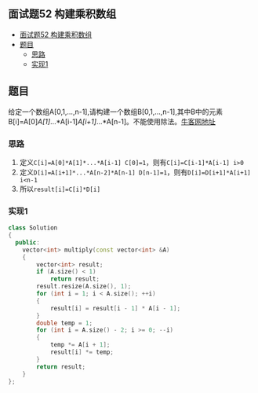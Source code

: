 ## 面试题52 构建乘积数组

<!-- TOC -->

- [面试题52 构建乘积数组](#面试题52-构建乘积数组)
- [题目](#题目)
    - [思路](#思路)
    - [实现1](#实现1)

<!-- /TOC -->

## 题目

给定一个数组A[0,1,...,n-1],请构建一个数组B[0,1,...,n-1],其中B中的元素B[i]=A[0]*A[1]*...*A[i-1]*A[i+1]*...*A[n-1]。不能使用除法。[牛客网地址][url]

### 思路
1. 定义`C[i]=A[0]*A[1]*...*A[i-1] C[0]=1`，则有`C[i]=C[i-1]*A[i-1] i>0`
2. 定义`D[i]=A[i+1]*...*A[n-2]*A[n-1] D[n-1]=1`，则有`D[i]=D[i+1]*A[i+1] i<n-1`
3. 所以`result[i]=C[i]*D[i]`

### 实现1

```cpp
class Solution
{
  public:
    vector<int> multiply(const vector<int> &A)
    {
        vector<int> result;
        if (A.size() < 1)
            return result;
        result.resize(A.size(), 1);
        for (int i = 1; i < A.size(); ++i)
        {
            result[i] = result[i - 1] * A[i - 1];
        }
        double temp = 1;
        for (int i = A.size() - 2; i >= 0; --i)
        {
            temp *= A[i + 1];
            result[i] *= temp;
        }
        return result;
    }
};
``` 
[url]:https://www.nowcoder.com/practice/94a4d381a68b47b7a8bed86f2975db46?tpId=13&tqId=11204&tPage=3&rp=3&ru=/ta/coding-interviews&qru=/ta/coding-interviews/question-ranking